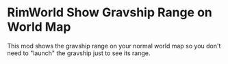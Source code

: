 # RimWorld Show Gravship Range on World Map

This mod shows the gravship range on your normal world map so you don't need to "launch" the gravship just to see its range.
